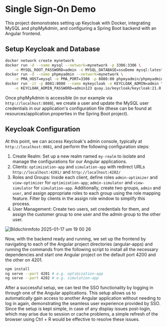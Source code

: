 # Single Sign-On Demo

This project demonstrates setting up Keycloak with Docker, integrating MySQL and phpMyAdmin, and configuring a Spring Boot backend with an Angular frontend.

## Setup Keycloak and Database

```bash
docker network create mynetwork
docker run -d --name mysql --network=mynetwork -p 3306:3306 \
    -e MYSQL_ROOT_PASSWORD=admin -e MYSQL_DATABASE=ssoDemo mysql:latest
docker run -d --name phpmyadmin --network=mynetwork \
    -e PMA_HOST=mysql -e PMA_PORT=3306 -p 8080:80 phpmyadmin/phpmyadmin:latest
docker run -it -p 8081:8080 --name mykeycloak -e KEYCLOAK_ADMIN=admin \
    -e KEYCLOAK_ADMIN_PASSWORD=admin123 quay.io/keycloak/keycloak:21.0.2 start-dev
```
Once phpMyAdmin is accessible (in our example via `http://localhost:8080`), we create a user and update the MySQL user credentials in our application's configuration file
(these can be found at resources/application.properties in the Spring Boot project).

## Keycloak Configuration
At this point, we can access Keycloak's admin console, typically at `http://localhost:8081`, and perform the following configuration steps:
1) Create Realm: Set up a new realm named `my-realm` to isolate and manage the configurations for our Angular applications.
2) Clients: `optimization-app` and `simulation-app` with redirect URLs `http://localhost:4201/` and `http://localhost:4202/`
3) Roles and Groups: Inside each client, define roles `admin-optimizer` and `view-optimizer` for `optimization-app`; `admin-simulator` and `view-simulator` for `simulation-app`.
   Additionally, create two groups, `admin` and `user`, and assign appropriate roles to each group using the role mapping feature.
   Filter by clients in the assign role window to simplify this process.
5) User Management: Create two users, set credentials for them, and assign the customer group to one user and the admin group to the other user.

![Bildschirmfoto 2025-01-17 um 19 00 26](https://github.com/user-attachments/assets/6f7976b6-6db8-4e76-b5e5-db9b0d90f028)

Now, with the backend ready and running, we set up the frontend by navigating to each of the Angular project directories (angular-apps) and
running the commands from the following script to install all the necessary dependencies and start one Angular project on the default port 4200 and the other on 4201.
```bash
npm install
ng serve --port 4201 # e.g. optimization-app
ng serve --port 4202 # e.g. simulation-app
```

After a successful setup, we can test the SSO functionality by logging in through one of the Angular applications.
This setup allows us to automatically gain access to another Angular application without needing to log in again, demonstrating the seamless user experience provided by SSO.
Since the setup is kept simple, in case of any display issues post-login, which may arise due to session or cache problems, a simple refresh of the browser using Ctrl + R would be effective to resolve these issues.
